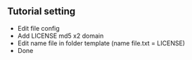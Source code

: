 
## Tutorial setting

- Edit file config<br>
- Add LICENSE md5 x2 domain<br>
- Edit name file in folder template (name file.txt = LICENSE)<br>
- Done